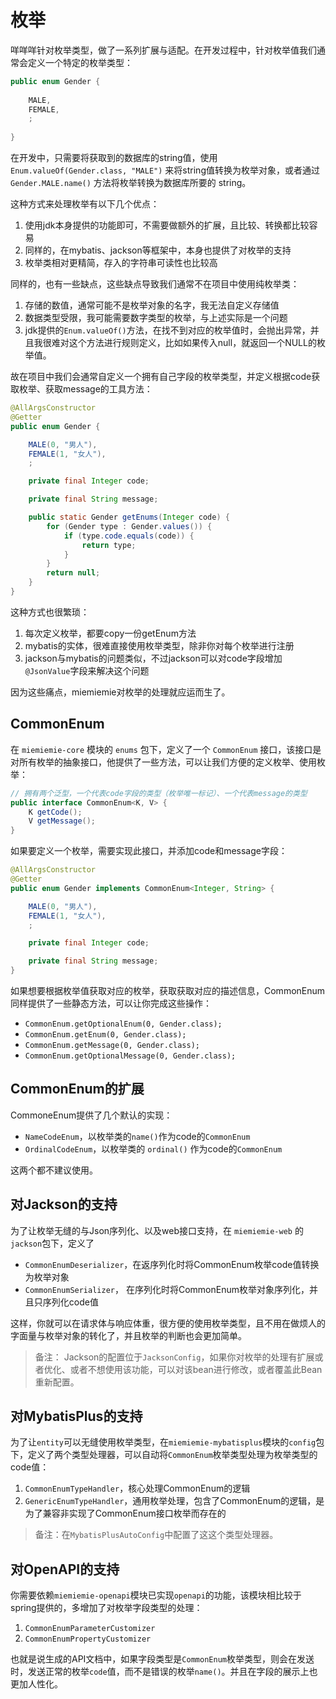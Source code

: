 # 枚举

咩咩咩针对枚举类型，做了一系列扩展与适配。在开发过程中，针对枚举值我们通常会定义一个特定的枚举类型：

```java
public enum Gender {
   
    MALE, 
    FEMALE,
    ;
    
}
```

在开发中，只需要将获取到的数据库的string值，使用 `Enum.valueOf(Gender.class, "MALE")` 来将string值转换为枚举对象，或者通过 `Gender.MALE.name()` 方法将枚举转换为数据库所要的 string。

这种方式来处理枚举有以下几个优点：

1. 使用jdk本身提供的功能即可，不需要做额外的扩展，且比较、转换都比较容易
2. 同样的，在mybatis、jackson等框架中，本身也提供了对枚举的支持
3. 枚举类相对更精简，存入的字符串可读性也比较高

同样的，也有一些缺点，这些缺点导致我们通常不在项目中使用纯枚举类：

1. 存储的数值，通常可能不是枚举对象的名字，我无法自定义存储值
2. 数据类型受限，我可能需要数字类型的枚举，与上述实际是一个问题
3. jdk提供的`Enum.valueOf()`方法，在找不到对应的枚举值时，会抛出异常，并且我很难对这个方法进行规则定义，比如如果传入null，就返回一个NULL的枚举值。

故在项目中我们会通常自定义一个拥有自己字段的枚举类型，并定义根据code获取枚举、获取message的工具方法：

```java
@AllArgsConstructor
@Getter
public enum Gender {

    MALE(0, "男人"),
    FEMALE(1, "女人"),
    ;

    private final Integer code;

    private final String message;

    public static Gender getEnums(Integer code) {
        for (Gender type : Gender.values()) {
            if (type.code.equals(code)) {
                return type;
            }
        }
        return null;
    }
}
```

这种方式也很繁琐：

1. 每次定义枚举，都要copy一份getEnum方法
2. mybatis的实体，很难直接使用枚举类型，除非你对每个枚举进行注册
3. jackson与mybatis的问题类似，不过jackson可以对code字段增加 `@JsonValue`字段来解决这个问题

因为这些痛点，miemiemie对枚举的处理就应运而生了。

## CommonEnum

在 `miemiemie-core` 模块的 `enums` 包下，定义了一个 `CommonEnum` 接口，该接口是对所有枚举的抽象接口，他提供了一些方法，可以让我们方便的定义枚举、使用枚举：

```java
// 拥有两个泛型，一个代表code字段的类型（枚举唯一标记）、一个代表message的类型
public interface CommonEnum<K, V> {
    K getCode();
    V getMessage();
}
```

如果要定义一个枚举，需要实现此接口，并添加code和message字段：

```java
@AllArgsConstructor
@Getter
public enum Gender implements CommonEnum<Integer, String> {

    MALE(0, "男人"),
    FEMALE(1, "女人"),
    ;

    private final Integer code;

    private final String message;
}
```

如果想要根据枚举值获取对应的枚举，获取获取对应的描述信息，CommonEnum同样提供了一些静态方法，可以让你完成这些操作：

- `CommonEnum.getOptionalEnum(0, Gender.class);`
- `CommonEnum.getEnum(0, Gender.class);`
- `CommonEnum.getMessage(0, Gender.class);`
- `CommonEnum.getOptionalMessage(0, Gender.class);`

## CommonEnum的扩展

CommoneEnum提供了几个默认的实现：

- `NameCodeEnum`，以枚举类的`name()`作为code的`CommonEnum`
- `OrdinalCodeEnum`，以枚举类的 `ordinal()` 作为code的`CommonEnum`

这两个都不建议使用。

## 对Jackson的支持

为了让枚举无缝的与Json序列化、以及web接口支持，在 `miemiemie-web` 的 `jackson`包下，定义了

- `CommonEnumDeserializer`，在返序列化时将CommonEnum枚举code值转换为枚举对象
- `CommonEnumSerializer`， 在序列化时将CommonEnum枚举对象序列化，并且只序列化code值

这样，你就可以在请求体与响应体重，很方便的使用枚举类型，且不用在做烦人的字面量与枚举对象的转化了，并且枚举的判断也会更加简单。

> 备注： Jackson的配置位于`JacksonConfig`，如果你对枚举的处理有扩展或者优化、或者不想使用该功能，可以对该bean进行修改，或者覆盖此Bean重新配置。

## 对MybatisPlus的支持

为了让`entity`可以无缝使用枚举类型，在`miemiemie-mybatisplus`模块的`config`包下，定义了两个类型处理器，可以自动将`CommonEnum`枚举类型处理为枚举类型的code值：

1. `CommonEnumTypeHandler`，核心处理CommonEnum的逻辑
2. `GenericEnumTypeHandler`，通用枚举处理，包含了CommonEnum的逻辑，是为了兼容非实现了CommonEnum接口枚举而存在的

> 备注：在`MybatisPlusAutoConfig`中配置了这这个类型处理器。

## 对OpenAPI的支持

你需要依赖`miemiemie-openapi`模块已实现`openapi`的功能，该模块相比较于spring提供的，多增加了对枚举字段类型的处理：

1. `CommonEnumParameterCustomizer`
2. `CommonEnumPropertyCustomizer`

也就是说生成的API文档中，如果字段类型是`CommonEnum`枚举类型，则会在发送时，发送正常的枚举`code`值，而不是错误的枚举`name()`。并且在字段的展示上也更加人性化。
